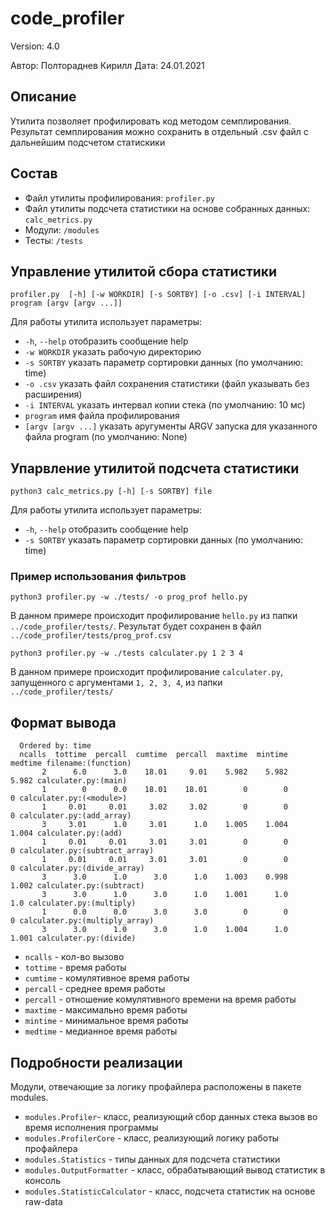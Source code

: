 # code_profiler
Version: 4.0

Автор: Полтораднев Кирилл
Дата: 24.01.2021

## Описание
Утилита позволяет профилировать код методом семплирования. Результат семплирования можно сохранить в отдельный .csv файл с дальнейшим подсчетом статискики

## Состав
* Файл утилиты профилирования: `profiler.py`
* Файл утилиты подсчета статистики на основе собранных данных: `calc_metrics.py`
* Модули: `/modules`
* Тесты: `/tests`

## Управление утилитой сбора статистики
`profiler.py  [-h] [-w WORKDIR] [-s SORTBY] [-o .csv] [-i INTERVAL] program [argv [argv ...]]`

Для работы утилита использует параметры:

* `-h`, `--help` отобразить сообщение help
* `-w WORKDIR` указать рабочую директорию
* `-s SORTBY` указать параметр сортировки данных (по умолчанию: time)
* `-o .csv` указать файл сохранения статистики (файл указывать без расширения)
* `-i INTERVAL` указать интервал копии стека (по умолчанию: 10 мс)
* `program` имя файла профилирования
* `[argv [argv ...]` указать аругументы ARGV запуска для указанного файла program (по умолчанию: None)

## Упарвление утилитой подсчета статистики
```python3 calc_metrics.py [-h] [-s SORTBY] file```

Для работы утилита использует параметры:

* `-h`, `--help` отобразить сообщение help
* `-s SORTBY` указать параметр сортировки данных (по умолчанию: time)


### Пример использования фильтров
```python3 profiler.py -w ./tests/ -o prog_prof hello.py```

В данном примере происходит профилирование `hello.py` из папки `../code_profiler/tests/`. Результат будет сохранен в файл `../code_profiler/tests/prog_prof.csv`

`python3 profiler.py -w ./tests calculater.py 1 2 3 4`

В данном примере происходит профилирование `calculater.py`, запущенного с аргументами `1, 2, 3, 4`, из папки `../code_profiler/tests/`


## Формат вывода
```  
  Ordered by: time
  ncalls  tottime  percall  cumtime  percall  maxtime  mintime  medtime filename:(function) 
       2      6.0      3.0    18.01     9.01    5.982    5.982    5.982 calculater.py:(main)
       1        0      0.0    18.01    18.01        0        0        0 calculater.py:(<module>)
       1     0.01     0.01     3.02     3.02        0        0        0 calculater.py:(add_array)
       3     3.01      1.0     3.01      1.0    1.005    1.004    1.004 calculater.py:(add)
       1     0.01     0.01     3.01     3.01        0        0        0 calculater.py:(subtract_array)
       1     0.01     0.01     3.01     3.01        0        0        0 calculater.py:(divide_array)
       3      3.0      1.0      3.0      1.0    1.003    0.998    1.002 calculater.py:(subtract)
       3      3.0      1.0      3.0      1.0    1.001      1.0      1.0 calculater.py:(multiply)
       1      0.0      0.0      3.0      3.0        0        0        0 calculater.py:(multiply_array)
       3      3.0      1.0      3.0      1.0    1.004      1.0    1.001 calculater.py:(divide)
```

* `ncalls` - кол-во вызово
* `tottime` - время работы
* `cumtime` - комулятивное время работы
* `percall` - среднее время работы
* `percall` - отношение комулятивного времени на время работы
* `maxtime` - максимально время работы
* `mintime` - минимальное время работы
* `medtime` - медианное время работы

## Подробности реализации
Модули, отвечающие за логику профайлера расположены в пакете modules. 
* `modules.Profiler`- класс, реализующий сбор данных стека вызов во время исполнения программы
* `modules.ProfilerCore` - класс, реализующий логику работы профайлера
* `modules.Statistics` - типы данных для подсчета статистики
* `modules.OutputFormatter` - класс, обрабатывающий вывод статистик в консоль
* `modules.StatisticCalculator` - класс, подсчета статистик на основе raw-data

